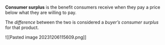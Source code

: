 **Consumer surplus** is the benefit consumers receive when they pay a price below what they are willing to pay. 

The *difference* between the two is considered a *buyer’s consumer surplus* for that product.

![[Pasted image 20231206115609.png]]